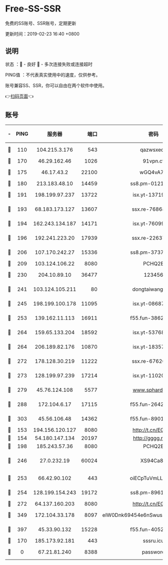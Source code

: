 # Free-SS-SSR

免费的SS账号、SSR账号，定期更新

更新时间：2019-02-23 16:40 +0800

## 说明

状态     ：🙂 - 良好 🙁 - 多次连接失败或连接超时

PING值   ：不代表真实使用中的速度，仅供参考。

账号兼容SS、SSR，你可以自由在两个软件中使用。

👉[扫码页面](https://liesauer.github.io/free-ss-ssr.github.io/)👈

## 账号

|-|PING|服务器|端口|密码|加密方式|区域|
|:----:|:----:|:-----:|-----:|:----:|:----:|:----:|
|🙂|110|104.215.3.176|543|qazwsxedc|aes-256-gcm|JP|
|🙂|170|46.29.162.46|1026|91vpn.cf|rc4-md5|RU|
|🙂|175|46.17.43.2|22100|wGQ4vA7D|aes-256-gcm|RU|
|🙂|180|213.183.48.10|14459|ss8.pm-01218790|rc4-md5|RU|
|🙂|191|198.199.97.237|13722|isx.yt-13719964|aes-256-cfb|US|
|🙂|193|68.183.173.127|13607|ssx.re-76868937|aes-256-cfb|US|
|🙂|194|162.243.134.187|14171|isx.yt-76099235|aes-256-cfb|US|
|🙂|196|192.241.223.20|17939|ssx.re-22637861|aes-256-cfb|US|
|🙂|206|107.170.242.27|15336|ss8.pm-37378232|aes-256-cfb|US|
|🙂|209|103.124.106.22|8080|PCHQ2E|rc4-md5|US|
|🙂|230|204.10.89.10|36477|123456|aes-256-cfb|US|
|🙂|241|103.124.105.211|80|dongtaiwang.com|aes-256-cfb|US|
|🙂|245|198.199.100.178|11095|isx.yt-08687523|aes-256-cfb|US|
|🙂|253|139.162.11.113|16911|f55.fun-38620708|aes-256-cfb|SG|
|🙂|264|159.65.133.204|18592|isx.yt-53768973|aes-256-cfb|SG|
|🙂|264|206.189.82.176|10870|isx.yt-18357670|aes-256-cfb|SG|
|🙂|272|178.128.30.219|11222|ssx.re-67626834|aes-256-cfb|SG|
|🙂|273|128.199.97.239|17214|isx.yt-11020903|aes-256-cfb|SG|
|🙂|279|45.76.124.108|5577|www.sphard.com|aes-256-cfb|AU|
|🙂|288|172.104.6.17|17115|f55.fun-26427842|aes-256-cfb|US|
|🙂|303|45.56.106.48|14362|f55.fun-89010731|aes-256-cfb|US|
|🙂|153|194.156.120.127|8080|http://t.cn/EGJIyrl|rc4-md5|RU|
|🙂|154|54.180.147.134|20197|http://gggg.rocks|chacha20|KR|
|🙂|198|185.243.57.36|8080|PCHQ2E|rc4-md5|US|
|🙂|246|27.0.232.19|60024|XS94Ca8K|xchacha20-ietf-poly1305|HK|
|🙂|253|66.42.90.102|443|oiECpTuVmLLxk4Ts|aes-256-cfb|US|
|🙂|254|128.199.154.243|19172|ss8.pm-89617917|aes-256-cfb|SG|
|🙂|272|64.137.160.203|8080|http://t.cn/EGJIyrl|rc4-md5|CA|
|🙂|349|172.104.33.178|8097|eIW0Dnk69454e6nSwuspv9DmS201tQ0D|aes-256-cfb|SG|
|🙂|397|45.33.90.132|15228|f55.fun-40522373|aes-256-cfb|US|
|🙁|170|185.173.92.181|443|sssru.icu|rc4-md5|RU|
|🙁|0|67.21.81.240|8388|password|aes-256-cfb|US|
